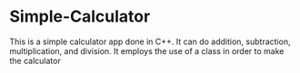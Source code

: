 # Simple-Calculator

This is a simple calculator app done in C++. It can do addition, subtraction, multiplication, and division. It employs the use of a class in order to make the calculator
